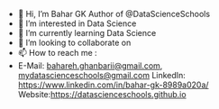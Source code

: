- 👋 Hi, I’m Bahar GK Author of @DataScienceSchools
- 👀 I’m interested in Data Science
- 🌱 I’m currently learning Data Science
- 💞️ I’m looking to collaborate on 
- 📫 How to reach me : 
- 
  E-Mail: bahareh.ghanbarii@gmail.com, mydatascienceschools@gmail.com
  LinkedIn: https://www.linkedin.com/in/bahar-gk-8989a020a/
  Website:https://datascienceschools.github.io


<!---
DataScienceSchools/DataScienceSchools is a ✨ special ✨ repository because its `README.md` (this file) appears on your GitHub profile.
You can click the Preview link to take a look at your changes.
--->

